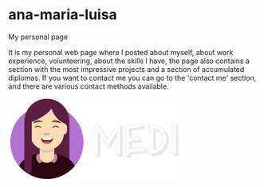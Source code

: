 # ana-maria-luisa
My personal page


It is my personal web page where I posted about myself, about work experience, volunteering, about the skills I have, the page also contains a section with the most impressive projects and a section of accumulated diplomas.
If you want to contact me you can go to the 'contact me' section, and there are various contact methods available.

![me](https://github.com/medz23/ana-maria-luisa/blob/main/img/me.png)
